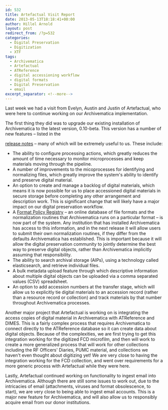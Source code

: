 ```yaml
---
id: 532
title: Artefactual Visit Report
date: 2013-05-13T18:18:41+00:00
author: Hillel Arnold
layout: post
redirect_from: /?p=532
categories:
  - Digital Preservation
  - Digitization
  - XTF
tags:
  - Archivematica
  - Artefactual
  - ATReference
  - digital accessioning workflow
  - digital formats
  - Digital Preservation
  - email
excerpt_separator: <!--more-->
---
```

Last week we had a visit from Evelyn, Austin and Justin of Artefactual, who were here to continue working on our Archivematica implementation.

<!--more-->The first thing they did was to upgrade our existing installation of Archivematica to the latest version, 0.10-beta. This version has a number of new features – listed in the

[release notes](https://www.archivematica.org/wiki/Archivematica_0.10-beta_Release_Notes) – many of which will be extremely useful to us. These include:

* The ability to configure processing actions, which greatly reduces the amount of time necessary to monitor microprocesses and keep materials moving through the pipeline.
* A number of improvements to the micoprocesses for identifying and normalizing files, which greatly improve the system's ability to identify and preserve digital material.
* An option to create and manage a backlog of digital materials, which means it is now possible for us to place accessioned digital materials in secure storage before completing any other arrangement and description work. This is significant change that will likely have a major impact on our digital preservation workflow.
* A [Format Policy Registry](https://www.archivematica.org/wiki/Format_policy_registry_requirements) – an online database of file formats and the normalization routines that Archivematica runs on a particular format – is now part of the system. Any institution that has installed Archivematica has access to this information, and in the next release it will allow users to submit their own normalization routines, if they differ from the defaults Archivematica has established. This is important because it will allow the digital preservation community to jointly determine the best way to preserve digital objects, rather than Archivematica implicitly assuming that responsibility.
* The ability to search archival storage (AIPs), using a technology called elasticsearch, and retrieve individual files.
* A bulk metadata upload feature through which descriptive information about multiple digital objects can be uploaded via a comma separated values (CSV) spreadsheet.
* An option to add accession numbers at the transfer stage, which will allow us to explicitly tie digital materials to an accession record (rather than a resource record or collection) and track materials by that number throughout Archivematica processes.

Another major project that Artefactual is working on is integrating the access copies of digital material in Archivematica with ATReference and DIMES. This is a fairly complex process that requires Archivematica to connect directly to the ATReference database so it can create data about digital objects. Because of the complexities, we are first trying to get this integration working for the digitized FCD microfilm, and then will work to create a more generalized process that will work for other collections including the RF Officers' Diaries, PUMC material, and collections we haven't even thought about digitizing yet! We are very close to having the integration working for the FCD collection, and went over requirements for a more generic process with Artefactual while they were here.

Lastly, Artefactual continued working on functionality to ingest email into Archivematica. Although there are still some issues to work out, due to the intricacies of email (attachments, viruses and format obsolescence, to start), we are very close to being able to ingest email accounts. This is a major new feature for Archivematica, and will also allow us to responsibly acquire email from our donor institutions.
